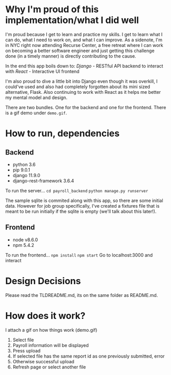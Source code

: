 # Why I'm proud of this implementation/what I did well
I'm proud because I get to learn and practice my skills. I get to learn what I can do, what I need to work on, and what I can improve. As a sidenote, I'm in NYC right now attending Recurse Center, a free retreat where I can work on becoming a better software engineer and just getting this challenge done (in a timely manner) is directly contributing to the cause.

In the end this app boils down to:
*Django* - RESTful API backend to interact with 
*React* - Interactive UI frontend

I'm also proud to dive a little bit into Django even though it was overkill, I could've used and also had completely forgotten about its mini sized alternative, Flask. Also continuing to work with React as it helps me better my mental model and design.

There are two bundles. One for the backend and one for the frontend. There is a gif demo under `demo.gif`.

# How to run, dependencies
## Backend 
- python 3.6
- pip 9.0.1
- django 11.9.0
- django-rest-framework 3.6.4

To run the server...
`cd payroll_backend`
`python manage.py runserver`

The sample sqlite is commited along with this app, so there are some initial data. However for job group specifically, I've created a fixtures file that is meant to be run initially if the sqlite is empty (we'll talk about this later!).

## Frontend
- node v8.6.0
- npm 5.4.2

To run the frontend...
`npm install`
`npm start`
Go to localhost:3000 and interact

# Design Decisions
Please read the TLDREADME.md, its on the same folder as README.md.

# How does it work?
I attach a gif on how things work (demo.gif)
1) Select file
2) Payroll information will be displayed
3) Press upload
4) If selected file has the same report id as one previously submitted, error
5) Otherwise successful upload
6) Refresh page or select another file
